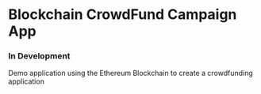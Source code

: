 # Blockchain CrowdFund Campaign App

### In Development

Demo application using the Ethereum Blockchain to create a crowdfunding application
